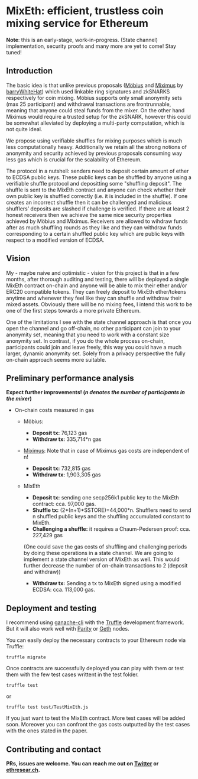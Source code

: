 # MixEth: efficient, trustless coin mixing service for Ethereum

**Note**: this is an early-stage, work-in-progress. (State channel) implementation, security proofs and many more are yet to come! Stay tuned!

## Introduction
The basic idea is that unlike previous proposals ([Möbius](https://eprint.iacr.org/2017/881.pdf) and [Miximus](https://github.com/barryWhiteHat/miximus) by [barryWhiteHat](https://github.com/barryWhiteHat)) which used linkable ring signatures and zkSNARKS respectively for coin mixing. Möbius supports only small anonymity sets (max 25 participant) and withdrawal transactions are frontrunnable, meaning that anyone could steal funds from the mixer. On the other hand Miximus would require a trusted setup for the zkSNARK, however this could be somewhat alleviated by deploying a multi-party computation, which is not quite ideal.

We propose using verifiable shuffles for mixing purposes which is much less computationally heavy. Additionally we retain all the strong notions of anonymity and security achieved by previous proposals consuming way less gas which is crucial for the scalability of Ethereum.

The protocol in a nutshell: senders need to deposit certain amount of ether to ECDSA public keys. These public keys can be shuffled by anyone using a verifiable shuffle protocol and depositting some "shuffling deposit". The shuffle is sent to the MixEth contract and anyone can check whether their own public key is shuffled correctly (i.e. it is included in the shuffle). If one creates an incorrect shuffle then it can be challenged and malicious shufflers’ deposits are slashed if challenge is verified. If there are at least 2 honest receivers then we achieve the same nice security properties achieved by Möbius and Miximus. Receivers are allowed to wihdraw funds after as much shuffling rounds as they like and they can withdraw funds corresponding to a certain shuffled public key which are public keys with respect to a modified version of ECDSA.

## Vision
My - maybe naive and optimistic - vision for this project is that in a few months, after thorough auditing and testing, there will be deployed a single MixEth contract on-chain and anyone will be able to mix their ether and/or ERC20 compatible tokens. They can freely deposit to MixEth ether/tokens anytime and whenever they feel like they can shuffle and withdraw their mixed assets. Obviously there will be no mixing fees, I intend this work to be one of the first steps towards a more private Ethereum.

One of the limitations I see with the state channel approach is that once you open the channel and go off-chain, no other participant can join to your anonymity set, meaning that you need to work with a constant size anonymity set. In contrast, if you do the whole process on-chain, participants could join and leave freely, this way you could have a much larger, dynamic anonymity set. Solely from a privacy perspective the fully on-chain approach seems more suitable. 



## Preliminary performance analysis 
**Expect further improvements! (_n denotes the number of participants in the mixer_)**

* On-chain costs measured in gas
    
    * Möbius: 
        * **Deposit tx:** 76,123 gas
        * **Withdraw tx:** 335,714\*n gas


    * [Miximus](https://www.reddit.com/r/ethereum/comments/8ss53z/miximus_zksnark_based_anonymous_transactions_is/): Note that in case of Miximus gas costs are independent of n!
        * **Deposit tx:** 732,815 gas
        * **Withdraw tx:** 1,903,305 gas
    * MixEth
        * **Deposit tx:** sending one secp256k1 public key to the MixEth contract: cca. 97,000 gas. 
        * **Shuffle tx:** (2\*(n+1)\*SSTORE\)=44,000\*n. Shufflers need to send n shuffled public keys and the shuffling accumulated constant to MixEth.  
        * **Challenging a shuffle:** it requires a Chaum-Pedersen proof: cca. 227,429 gas
        
        (One could save the gas costs of shuffling and challenging periods by doing these operations in a state channel. We are going to implement a state channel version of MixEth as well. This would further decrease the number of on-chain transactions to 2 (deposit and withdraw))
        * **Withdraw tx:** Sending a tx to MixEth signed using a modified ECDSA: cca. 113,000 gas.  
        
## Deployment and testing
I recommend using [ganache-cli](https://github.com/trufflesuite/ganache-cli) with the [Truffle](https://github.com/trufflesuite/truffle) development framework. But it will also work well with [Parity](https://github.com/paritytech/parity-ethereum) or [Geth](https://github.com/ethereum/go-ethereum) nodes.

You can easily deploy the necessary contracts to your Ethereum node via Truffle:
```
truffle migrate
```
Once contracts are successfully deployed you can play with them or test them with the few test cases writtent in the test folder.
```
truffle test
```
or
```
truffle test test/TestMixEth.js
```
If you just want to test the MixEth contract. More test cases will be added soon. Moreover you can confront the gas costs outputted by the test cases with the ones stated in the paper. 
 
## Contributing and contact       
**PRs, issues are welcome. You can reach me out on [Twitter](https://twitter.com/Istvan_A_Seres) or [ethresear.ch](https://ethresear.ch/u/seresistvan).**
